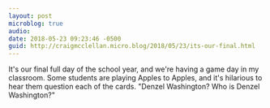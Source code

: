 ```yaml
---
layout: post
microblog: true
audio: 
date: 2018-05-23 09:23:46 -0500
guid: http://craigmcclellan.micro.blog/2018/05/23/its-our-final.html
---
```

It's our final full day of the school year, and we're having a game day in my classroom. Some students are playing Apples to Apples, and it's hilarious to hear them question each of the cards. "Denzel Washington? Who is Denzel Washington?"
